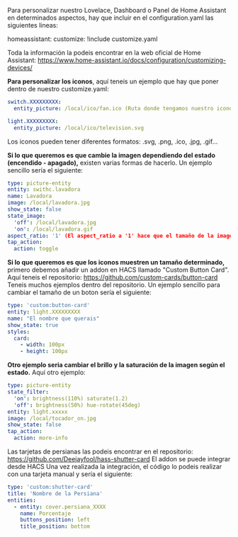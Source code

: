 Para personalizar nuestro Lovelace, Dashboard o Panel de Home Assistant en determinados aspectos, hay que incluir en el configuration.yaml las siguientes lineas:

homeassistant:
  customize: !include customize.yaml
  
Toda la información la podeis encontrar en la web oficial de Home Assistant: https://www.home-assistant.io/docs/configuration/customizing-devices/

**Para personalizar los iconos**, aquí teneis un ejemplo que hay que poner dentro de nuestro customize.yaml:

```yaml
switch.XXXXXXXXX:
  entity_picture: /local/ico/fan.ico (Ruta donde tengamos nuestro icono).
```

```yaml
light.XXXXXXXXX:
  entity_picture: /local/ico/television.svg
```

Los iconos pueden tener diferentes formatos: .svg, .png, .ico, .jpg, .gif...

**Si lo que queremos es que cambie la imagen dependiendo del estado (encendido - apagado),** existen varias formas de hacerlo. Un ejemplo sencillo sería el siguiente:
```yaml
type: picture-entity
entity: swithc.lavadora
name: Lavadora
image: /local/lavadora.jpg
show_state: false
state_image:
  'off': /local/lavadora.jpg
  'on': /local/lavadora.gif
aspect_ratio: '1' (El aspect_ratio a '1' hace que el tamaño de la imagen sea proporcional al resto)
tap_action:
  action: toggle
```

**Si lo que queremos es que los iconos muestren un tamaño determinado,** primero debemos añadir un addon en HACS llamado "Custom Button Card".
Aquí teneis el repositorio: https://github.com/custom-cards/button-card
Teneis muchos ejemplos dentro del repositorio. Un ejemplo sencillo para cambiar el tamaño de un boton sería el siguiente:
```yaml
type: 'custom:button-card'
entity: light.XXXXXXXXX
name: "El nombre que querais"
show_state: true
styles:
  card:
    - width: 100px
    - height: 100px
```

**Otro ejemplo seria cambiar el brillo y la saturación de la imagen según el estado.** Aquí otro ejemplo:
```yaml
type: picture-entity
state_filter:
  'on': brightness(110%) saturate(1.2)
  'off': brightness(50%) hue-rotate(45deg)
entity: light.xxxxx
image: /local/tocador_on.jpg
show_state: false
tap_action:
  action: more-info
```

Las tarjetas de persianas las podeis encontrar en el repositorio: https://github.com/Deejayfool/hass-shutter-card
El addon se puede integrar desde HACS
Una vez realizada la integración, el código lo podeis realizar con una tarjeta manual y sería el siguiente:
```yaml
type: 'custom:shutter-card'
title: 'Nombre de la Persiana'
entities:
  - entity: cover.persiana_XXXX
    name: Porcentaje
    buttons_position: left
    title_position: bottom
```
